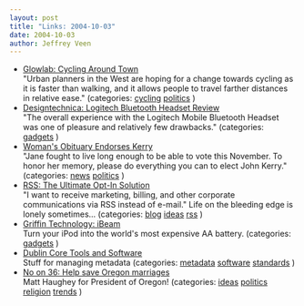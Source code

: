 ```yaml
---
layout: post
title: "Links: 2004-10-03"
date: 2004-10-03
author: Jeffrey Veen
---
```

<ul>
    <li><a href="http://glowlab.blogs.com/news/2004/10/cycling_around_.html">Glowlab: Cycling Around Town</a><br /><span class="link-meta">"Urban planners in the West are hoping for a change towards cycling as it is faster than walking, and it allows people to travel farther distances in relative ease." (categories: <a href="http://del.icio.us/veen/cycling">cycling</a> <a href="http://del.icio.us/veen/politics">politics</a> )</span></li>
    <li><a href="http://reviews.designtechnica.com/review1539_intro7702.html">Designtechnica: Logitech Bluetooth Headset Review</a><br /><span class="link-meta">"The overall experience with the Logitech Mobile Bluetooth Headset was one of pleasure and relatively few drawbacks." (categories: <a href="http://del.icio.us/veen/gadgets">gadgets</a> )</span></li>
    <li><a href="http://www.salon.com/news/wire/2004/10/01/obit/index.html">Woman's Obituary Endorses Kerry</a><br /><span class="link-meta">"Jane fought to live long enough to be able to vote this November. To honor her memory, please do everything you can to elect John Kerry." (categories: <a href="http://del.icio.us/veen/news">news</a> <a href="http://del.icio.us/veen/politics">politics</a> )</span></li>
    <li><a href="http://www.oreillynet.com/pub/wlg/5680">RSS: The Ultimate Opt-In Solution</a><br /><span class="link-meta">"I want to receive marketing, billing, and other corporate communications via RSS instead of e-mail."  Life on the bleeding edge is lonely sometimes... (categories: <a href="http://del.icio.us/veen/blog">blog</a> <a href="http://del.icio.us/veen/ideas">ideas</a> <a href="http://del.icio.us/veen/rss">rss</a> )</span></li>
    <li><a href="http://griffintechnology.com/products/ibeam/">Griffin Technology: iBeam</a><br /><span class="link-meta">Turn your iPod into the world's most expensive AA battery. (categories: <a href="http://del.icio.us/veen/gadgets">gadgets</a> )</span></li>
    <li><a href="http://dublincore.org/tools/">Dublin Core Tools and Software</a><br /><span class="link-meta">Stuff for managing metadata (categories: <a href="http://del.icio.us/veen/metadata">metadata</a> <a href="http://del.icio.us/veen/software">software</a> <a href="http://del.icio.us/veen/standards">standards</a> )</span></li>
    <li><a href="http://a.wholelottanothing.org/archives.blah/008039">No on 36: Help save Oregon marriages</a><br /><span class="link-meta">Matt Haughey for President of Oregon! (categories: <a href="http://del.icio.us/veen/ideas">ideas</a> <a href="http://del.icio.us/veen/politics">politics</a> <a href="http://del.icio.us/veen/religion">religion</a> <a href="http://del.icio.us/veen/trends">trends</a> )</span></li>
  </ul>
